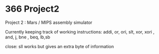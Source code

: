 # 366 Project2
 Project 2 : Mars / MIPS assembly simulator

Currently keeping track of working instructions:
addi, or, ori, slt, xor, xori , and,
j, bne , beq, lb,sb

close:
sll works but gives an extra byte of information
